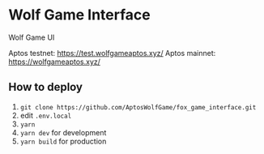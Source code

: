 # Wolf Game Interface

Wolf Game UI

Aptos testnet: https://test.wolfgameaptos.xyz/
Aptos mainnet: https://wolfgameaptos.xyz/

## How to deploy

1. `git clone https://github.com/AptosWolfGame/fox_game_interface.git`
2. edit `.env.local`
3. `yarn`
4. `yarn dev` for development
5. `yarn build` for production
